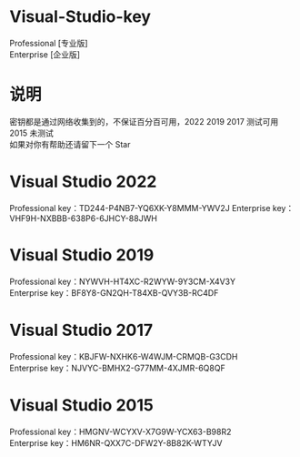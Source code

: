 # Visual-Studio-key

Professional [专业版]  
Enterprise [企业版]

# 说明
密钥都是通过网络收集到的，不保证百分百可用，2022 2019 2017 测试可用 2015 未测试  
如果对你有帮助还请留下一个 Star

# Visual Studio 2022
Professional key：TD244-P4NB7-YQ6XK-Y8MMM-YWV2J
Enterprise key：VHF9H-NXBBB-638P6-6JHCY-88JWH

# Visual Studio 2019
Professional key：NYWVH-HT4XC-R2WYW-9Y3CM-X4V3Y  
Enterprise key：BF8Y8-GN2QH-T84XB-QVY3B-RC4DF

# Visual Studio 2017
Professional key：KBJFW-NXHK6-W4WJM-CRMQB-G3CDH  
Enterprise key：NJVYC-BMHX2-G77MM-4XJMR-6Q8QF

# Visual Studio 2015
Professional key：HMGNV-WCYXV-X7G9W-YCX63-B98R2  
Enterprise key：HM6NR-QXX7C-DFW2Y-8B82K-WTYJV
